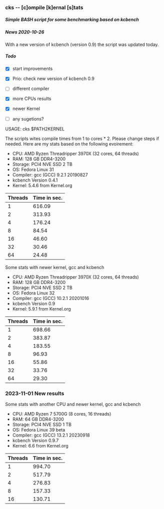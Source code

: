 ### cks -- [c]ompile [k]ernal [s]tats
##### Simple BASH script for some benchmarking based on kcbench

##### News 2020-10-26
With a new version of kcbench (version 0.9) the script was updated today. 

##### Todo

- [x] start improvements
- [x] Prio: check new version of kcbench 0.9
- [ ] different compiler
- [x] more CPUs results
- [x] newer Kernel
- [ ] any sugetions?


USAGE: cks $PATH2KERNEL

The scripts wites compile times from 1 to cores * 2. Please change steps if needed. Here are my stats based on the following evoirement:

- CPU: AMD Ryzen Threadripper 3970X (32 cores, 64 threads)
- RAM: 128 GB DDR4-3200
- Storage: PCI4 NVE SSD 2 TB
- OS: Fedora Linux 31
- Compiler: gcc (GCC) 9.2.1 20190827
- kcbench Version 0.4.1
- Kernel: 5.4.6 from Kernel.org


|Threads|Time in sec.|
|-------|------------|
|1      |616.09
|2      |313.93
|4      |176.24
|8      |84.54
|16     |46.60
|32     |30.46
|64     |24.48


Some stats with newer kernel, gcc and kcbench

- CPU: AMD Ryzen Threadripper 3970X (32 cores, 64 threads)
- RAM: 128 GB DDR4-3200
- Storage: PCI4 NVE SSD 2 TB
- OS: Fedora Linux 32
- Compiler: gcc (GCC) 10.2.1 20201016
- kcbench Version 0.9
- Kernel: 5.9.1 from Kernel.org


|Threads|Time in sec.|
|-------|------------|
|1      |698.66
|2      |383.87
|4      |183.55
|8      |96.93
|16     |55.86
|32     |33.76
|64     |29.30

### 2023-11-01 New results ###
Some stats with another CPU and newer kernel, gcc and kcbench

- CPU: AMD Ryzen 7 5700G (8 cores, 16 threads)
- RAM: 64 GB DDR4-3200
- Storage: PCI4 NVE SSD 1 TB
- OS: Fedora Linux 39 beta
- Compiler: gcc (GCC) 13.2.1 20230918
- kcbench Version 0.9.7
- Kernel: 6.6 from Kernel.org

|Threads|Time in sec.|
|-------|------------|
|1      |994.70
|2      |517.79
|4      |276.83
|8      |157.33
|16     |130.71
